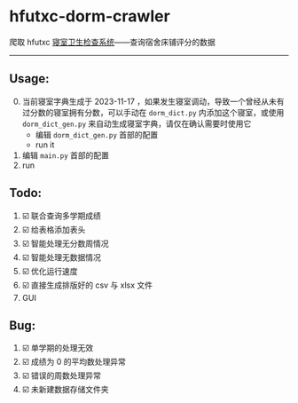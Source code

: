 # hfutxc-dorm-crawler

爬取 hfutxc [寝室卫生检查系统](http://39.106.82.121/query)——查询宿舍床铺评分的数据

---

## Usage:

0. 当前寝室字典生成于 2023-11-17 ，如果发生寝室调动，导致一个曾经从未有过分数的寝室拥有分数，可以手动在 `dorm_dict.py` 内添加这个寝室，或使用 `dorm_dict_gen.py` 来自动生成寝室字典，请仅在确认需要时使用它
   - 编辑 `dorm_dict_gen.py` 首部的配置
   - run it
1. 编辑 `main.py` 首部的配置
2. run

## Todo:

1. ☑️ 联合查询多学期成绩
2. ☑️ 给表格添加表头
3. ☑️ 智能处理无分数周情况
4. ☑️ 智能处理无数据情况
5. ☑️ 优化运行速度
6. ☑️ 直接生成排版好的 csv 与 xlsx 文件
7. GUI

## Bug:

1. ☑️ 单学期的处理无效
2. ☑️ 成绩为 0 的平均数处理异常
3. ☑️ 错误的周数处理异常
4. ☑️ 未新建数据存储文件夹

